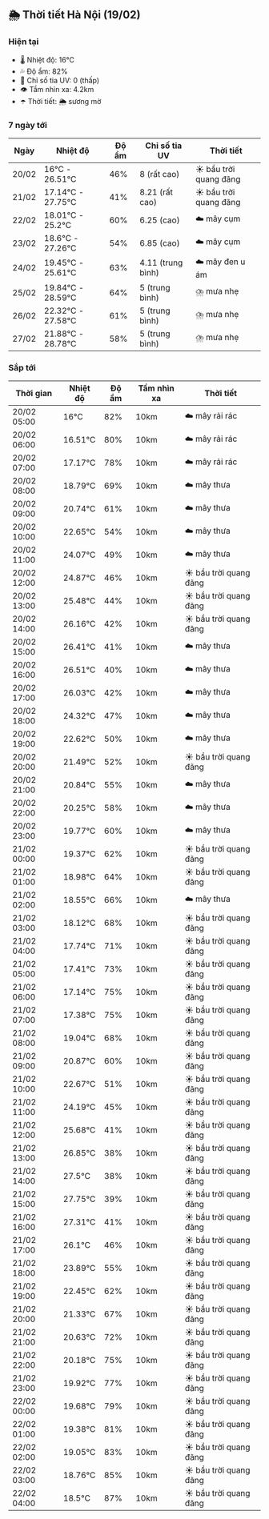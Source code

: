 ## 🌦️ Thời tiết Hà Nội (19/02)

### Hiện tại

- 🌡️ Nhiệt độ: 16℃
- 💦 Độ ẩm: 82%
- 🌟 Chỉ số tia UV: 0 (thấp)
- 👁️ Tầm nhìn xa: 4.2km
- ☂️ Thời tiết: 🌦️ sương mờ

### 7 ngày tới

| Ngày | Nhiệt độ | Độ ẩm | Chỉ số tia UV | Thời tiết |
| --- | --- | --- | --- | --- |
| 20/02 | 16℃ - 26.51℃ | 46% | 8 (rất cao) | ☀️ bầu trời quang đãng |
| 21/02 | 17.14℃ - 27.75℃ | 41% | 8.21 (rất cao) | ☀️ bầu trời quang đãng |
| 22/02 | 18.01℃ - 25.2℃ | 60% | 6.25 (cao) | ☁️ mây cụm |
| 23/02 | 18.6℃ - 27.26℃ | 54% | 6.85 (cao) | ☁️ mây cụm |
| 24/02 | 19.45℃ - 25.61℃ | 63% | 4.11 (trung bình) | ☁️ mây đen u ám |
| 25/02 | 19.84℃ - 28.59℃ | 64% | 5 (trung bình) | ⛈️ mưa nhẹ |
| 26/02 | 22.32℃ - 27.58℃ | 61% | 5 (trung bình) | ⛈️ mưa nhẹ |
| 27/02 | 21.88℃ - 28.78℃ | 58% | 5 (trung bình) | ⛈️ mưa nhẹ |

### Sắp tới

| Thời gian | Nhiệt độ | Độ ẩm | Tầm nhìn xa | Thời tiết |
| --- | --- | --- | --- | --- |
| 20/02 05:00 | 16℃ | 82% | 10km | ☁️ mây rải rác |
| 20/02 06:00 | 16.51℃ | 80% | 10km | ☁️ mây rải rác |
| 20/02 07:00 | 17.17℃ | 78% | 10km | ☁️ mây rải rác |
| 20/02 08:00 | 18.79℃ | 69% | 10km | ☁️ mây thưa |
| 20/02 09:00 | 20.74℃ | 61% | 10km | ☁️ mây thưa |
| 20/02 10:00 | 22.65℃ | 54% | 10km | ☁️ mây thưa |
| 20/02 11:00 | 24.07℃ | 49% | 10km | ☁️ mây thưa |
| 20/02 12:00 | 24.87℃ | 46% | 10km | ☀️ bầu trời quang đãng |
| 20/02 13:00 | 25.48℃ | 44% | 10km | ☀️ bầu trời quang đãng |
| 20/02 14:00 | 26.16℃ | 42% | 10km | ☀️ bầu trời quang đãng |
| 20/02 15:00 | 26.41℃ | 41% | 10km | ☁️ mây thưa |
| 20/02 16:00 | 26.51℃ | 40% | 10km | ☁️ mây thưa |
| 20/02 17:00 | 26.03℃ | 42% | 10km | ☁️ mây thưa |
| 20/02 18:00 | 24.32℃ | 47% | 10km | ☁️ mây thưa |
| 20/02 19:00 | 22.62℃ | 50% | 10km | ☁️ mây thưa |
| 20/02 20:00 | 21.49℃ | 52% | 10km | ☀️ bầu trời quang đãng |
| 20/02 21:00 | 20.84℃ | 55% | 10km | ☁️ mây thưa |
| 20/02 22:00 | 20.25℃ | 58% | 10km | ☁️ mây thưa |
| 20/02 23:00 | 19.77℃ | 60% | 10km | ☁️ mây thưa |
| 21/02 00:00 | 19.37℃ | 62% | 10km | ☀️ bầu trời quang đãng |
| 21/02 01:00 | 18.98℃ | 64% | 10km | ☀️ bầu trời quang đãng |
| 21/02 02:00 | 18.55℃ | 66% | 10km | ☁️ mây thưa |
| 21/02 03:00 | 18.12℃ | 68% | 10km | ☀️ bầu trời quang đãng |
| 21/02 04:00 | 17.74℃ | 71% | 10km | ☀️ bầu trời quang đãng |
| 21/02 05:00 | 17.41℃ | 73% | 10km | ☀️ bầu trời quang đãng |
| 21/02 06:00 | 17.14℃ | 75% | 10km | ☀️ bầu trời quang đãng |
| 21/02 07:00 | 17.38℃ | 75% | 10km | ☀️ bầu trời quang đãng |
| 21/02 08:00 | 19.04℃ | 68% | 10km | ☀️ bầu trời quang đãng |
| 21/02 09:00 | 20.87℃ | 60% | 10km | ☀️ bầu trời quang đãng |
| 21/02 10:00 | 22.67℃ | 51% | 10km | ☀️ bầu trời quang đãng |
| 21/02 11:00 | 24.19℃ | 45% | 10km | ☀️ bầu trời quang đãng |
| 21/02 12:00 | 25.68℃ | 41% | 10km | ☀️ bầu trời quang đãng |
| 21/02 13:00 | 26.85℃ | 38% | 10km | ☀️ bầu trời quang đãng |
| 21/02 14:00 | 27.5℃ | 38% | 10km | ☀️ bầu trời quang đãng |
| 21/02 15:00 | 27.75℃ | 39% | 10km | ☀️ bầu trời quang đãng |
| 21/02 16:00 | 27.31℃ | 41% | 10km | ☀️ bầu trời quang đãng |
| 21/02 17:00 | 26.1℃ | 46% | 10km | ☀️ bầu trời quang đãng |
| 21/02 18:00 | 23.89℃ | 55% | 10km | ☀️ bầu trời quang đãng |
| 21/02 19:00 | 22.45℃ | 62% | 10km | ☀️ bầu trời quang đãng |
| 21/02 20:00 | 21.33℃ | 67% | 10km | ☀️ bầu trời quang đãng |
| 21/02 21:00 | 20.63℃ | 72% | 10km | ☀️ bầu trời quang đãng |
| 21/02 22:00 | 20.18℃ | 75% | 10km | ☀️ bầu trời quang đãng |
| 21/02 23:00 | 19.92℃ | 77% | 10km | ☀️ bầu trời quang đãng |
| 22/02 00:00 | 19.68℃ | 79% | 10km | ☀️ bầu trời quang đãng |
| 22/02 01:00 | 19.38℃ | 81% | 10km | ☀️ bầu trời quang đãng |
| 22/02 02:00 | 19.05℃ | 83% | 10km | ☀️ bầu trời quang đãng |
| 22/02 03:00 | 18.76℃ | 85% | 10km | ☀️ bầu trời quang đãng |
| 22/02 04:00 | 18.5℃ | 87% | 10km | ☀️ bầu trời quang đãng |
